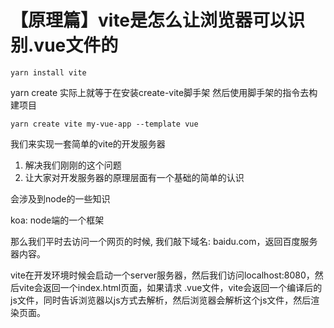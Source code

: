 # 【原理篇】vite是怎么让浏览器可以识别.vue文件的

```
yarn install vite
```

yarn create 实际上就等于在安装create-vite脚手架 然后使用脚手架的指令去构建项目

```
yarn create vite my-vue-app --template vue
```

我们来实现一套简单的vite的开发服务器

1. 解决我们刚刚的这个问题
2. 让大家对开发服务器的原理层面有一个基础的简单的认识

会涉及到node的一些知识

koa: node端的一个框架

那么我们平时去访问一个网页的时候, 我们敲下域名: baidu.com，返回百度服务器内容。

vite在开发环境时候会启动一个server服务器，然后我们访问localhost:8080，然后vite会返回一个index.html页面，如果请求 .vue文件，vite会返回一个编译后的js文件，同时告诉浏览器以js方式去解析，然后浏览器会解析这个js文件，然后渲染页面。

